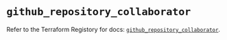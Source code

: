 # `github_repository_collaborator`

Refer to the Terraform Registory for docs: [`github_repository_collaborator`](https://registry.terraform.io/providers/integrations/github/5.40.0/docs/resources/repository_collaborator).
